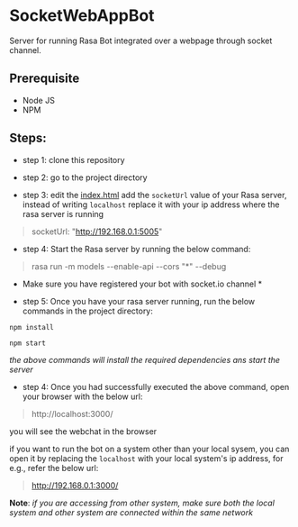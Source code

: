 # SocketWebAppBot
Server for running Rasa Bot integrated over a webpage through socket channel.

## Prerequisite
- Node JS
- NPM


## Steps:
- step 1: clone this repository

- step 2: go to the project directory

- step 3: edit the [index.html](https://github.com/JiteshGaikwad/SocketWebAppBot/blob/022e8465ba3ad03bff8efb4e266c2476bcc2580f/index.html#L18) add the `socketUrl` value of your Rasa server, instead of writing `localhost` replace it with your ip address where the rasa server is running
 > socketUrl: "http://192.168.0.1:5005"
  
- step 4: Start the Rasa server by running the below command:
>  rasa run -m models --enable-api --cors "*" --debug  
* Make sure you have registered your bot with socket.io channel *

- step 5: Once you have your rasa server running, run the below commands in the project directory:
```
npm install 

npm start
```
*the above commands will install the required dependencies ans start the server*
- step 4: Once you had successfully executed the above command, open your browser with the below url:

> http://localhost:3000/

you will see the webchat in the browser

if you want to run the bot on a system  other than your local sysem, you can open it by replacing the `localhost` with your local system's ip address, for e.g., refer the below url:
> http://192.168.0.1:3000/

**Note**: *if you are accessing from other system, make sure both the local system and other system are connected within the same network*
